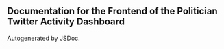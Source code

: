## Documentation for the Frontend of the Politician Twitter Activity Dashboard

Autogenerated by JSDoc.
